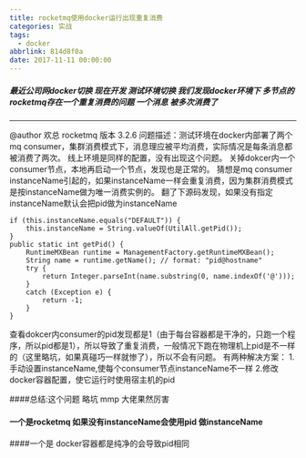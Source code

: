 ```yaml
---
title: rocketmq使用docker运行出现重复消费
categories: 实战
tags:
  - docker
abbrlink: 814d8f0a
date: 2017-11-11 00:00:00
---
```


##### 最近公司网docker切换 现在开发 测试环境切换  我们发现docker环境下 多节点的rocketmq存在一个重复消费的问题 一个消息 被多次消费了 

-----------------------------------------------------------------------------------------

@author 欢总
rocketmq 版本 3.2.6
问题描述：测试环境在docker内部署了两个mq consumer，集群消费模式下，消息理应被平均消费，实际情况是每条消息都被消费了两次。
线上环境是同样的配置，没有出现这个问题。
关掉dokcer内一个consumer节点，本地再启动一个节点，发现也是正常的。
猜想是mq consumer instanceName引起的，如果instanceName一样会重复消费，因为集群消费模式是按instanceName做为唯一消费实例的。
翻了下源码发现，如果没有指定instanceName默认会把pid做为instanceName
```
if (this.instanceName.equals("DEFAULT")) {
    this.instanceName = String.valueOf(UtilAll.getPid());
}
public static int getPid() {
    RuntimeMXBean runtime = ManagementFactory.getRuntimeMXBean();
    String name = runtime.getName(); // format: "pid@hostname"
    try {
        return Integer.parseInt(name.substring(0, name.indexOf('@')));
    }
    catch (Exception e) {
        return -1;
    }
}
```
查看dokcer内consumer的pid发现都是1（由于每台容器都是干净的，只跑一个程序，所以pid都是1），所以导致了重复消费，一般情况下跑在物理机上pid是不一样的（这里略坑，如果真碰巧一样就惨了），所以不会有问题。
有两种解决方案：
1.手动设置instanceName,使每个consumer节点instanceName不一样
2.修改docker容器配置，使它运行时使用宿主机的pid

####总结:这个问题 略坑  mmp 大佬果然厉害
#### 一个是rocketmq 如果没有instanceName会使用pid 做instanceName
####一个是 docker容器都是纯净的会导致pid相同
